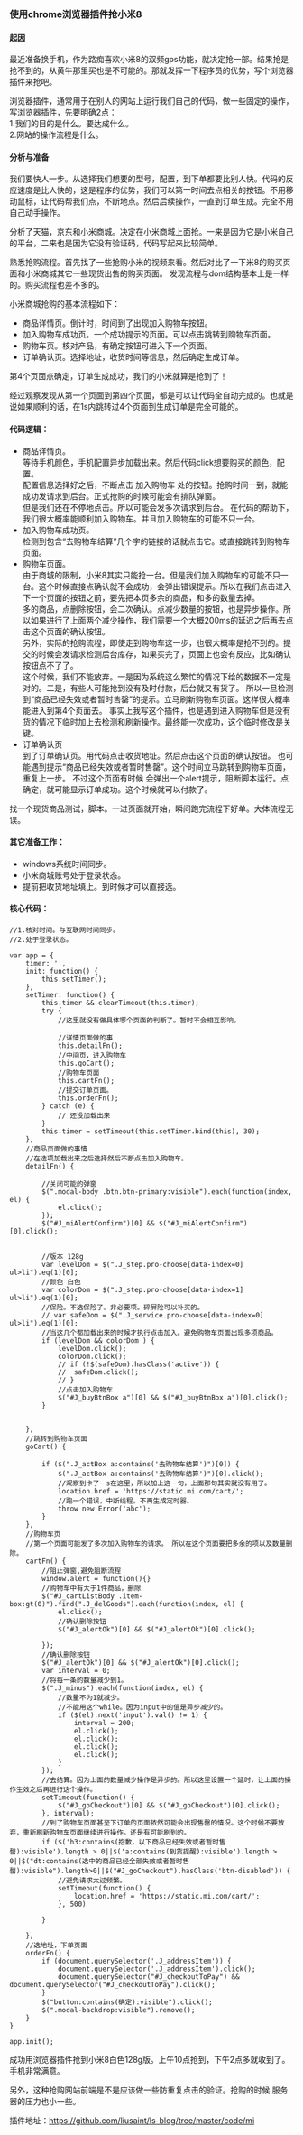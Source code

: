 ### 使用chrome浏览器插件抢小米8

#### 起因
最近准备换手机，作为路痴喜欢小米8的双频gps功能，就决定抢一部。结果抢是抢不到的，从黄牛那里买也是不可能的。那就发挥一下程序员的优势，写个浏览器插件来抢吧。

浏览器插件，通常用于在别人的网站上运行我们自己的代码，做一些固定的操作，写浏览器插件，先要明确2点：\
1.我们的目的是什么。要达成什么。\
2.网站的操作流程是什么。

#### 分析与准备
我们要快人一步。从选择我们想要的型号，配置，到下单都要比别人快。代码的反应速度是比人快的，这是程序的优势，我们可以第一时间去点相关的按钮。不用移动鼠标，让代码帮我们点，不断地点。然后后续操作，一直到订单生成。完全不用自己动手操作。


分析了天猫，京东和小米商城。决定在小米商城上面抢。一来是因为它是小米自己的平台，二来也是因为它没有验证码，代码写起来比较简单。


熟悉抢购流程。首先找了一些抢购小米的视频来看。然后对比了一下米8的购买页面和小米商城其它一些现货出售的购买页面。
发现流程与dom结构基本上是一样的。购买流程也差不多的。

小米商城抢购的基本流程如下：
* 商品详情页。倒计时，时间到了出现加入购物车按钮。
* 加入购物车成功页。一个成功提示的页面。可以点击跳转到购物车页面。
* 购物车页。核对产品，有确定按钮可进入下一个页面。
* 订单确认页。选择地址，收货时间等信息，然后确定生成订单。

第4个页面点确定，订单生成成功，我们的小米就算是抢到了！

经过观察发现从第一个页面到第四个页面，都是可以让代码全自动完成的。也就是说如果顺利的话，在1s内跳转过4个页面到生成订单是完全可能的。


#### 代码逻辑：
* 商品详情页。\
等待手机颜色，手机配置异步加载出来。然后代码click想要购买的颜色，配置。\
配置信息选择好之后，不断点击 加入购物车 处的按钮。抢购时间一到，就能成功发请求到后台。正式抢购的时候可能会有排队弹窗。\
但是我们还在不停地点击。所以可能会发多次请求到后台。
在代码的帮助下，我们很大概率能顺利加入购物车。并且加入购物车的可能不只一台。
* 加入购物车成功页。\
检测到包含“去购物车结算”几个字的链接的话就点击它。或直接跳转到购物车页面。
* 购物车页面。\
由于商城的限制，小米8其实只能抢一台。但是我们加入购物车的可能不只一台。这个时候直接点确认就不会成功，会弹出错误提示。所以在我们点击进入下一个页面的按钮之前，要先把本页多余的商品，和多的数量去掉。\
多的商品，点删除按钮，会二次确认。点减少数量的按钮，也是异步操作。所以如果进行了上面两个减少操作，我们需要一个大概200ms的延迟之后再去点击这个页面的确认按钮。\
另外，实际的抢购流程，即使走到购物车这一步，也很大概率是抢不到的。提交的时候会发请求检测后台库存，如果买完了，页面上也会有反应，比如确认按钮点不了了。\
这个时候，我们不能放弃。一是因为系统这么繁忙的情况下给的数据不一定是对的。二是，有些人可能抢到没有及时付款，后台就又有货了。
所以一旦检测到“商品已经失效或者暂时售罄”的提示。立马刷新购物车页面。这样很大概率能进入到第4个页面去。
事实上我写这个插件，也是遇到进入购物车但是没有货的情况下临时加上去检测和刷新操作。最终能一次成功，这个临时修改是关键。
* 订单确认页\
到了订单确认页。用代码点击收货地址。然后点击这个页面的确认按钮。 也可能遇到提示“商品已经失效或者暂时售罄”。这个时间立马跳转到购物车页面，重复上一步。
不过这个页面有时候 会弹出一个alert提示，阻断脚本运行。点确定，就可能显示订单成功。这个时候就可以付款了。


找一个现货商品测试，脚本。一进页面就开始，瞬间跑完流程下好单。大体流程无误。


#### 其它准备工作：
* windows系统时间同步。
* 小米商城账号处于登录状态。
* 提前把收货地址填上。到时候才可以直接选。


#### 核心代码：
```
//1.核对时间。与互联网时间同步。
//2.处于登录状态。

var app = {
    timer: '',
    init: function() {
        this.setTimer();
    },
    setTimer: function() {
        this.timer && clearTimeout(this.timer);
        try {
            //这里就没有做具体哪个页面的判断了。暂时不会相互影响。
            
            //详情页面做的事
            this.detailFn();
            //中间页，进入购物车
            this.goCart();
            //购物车页面
            this.cartFn();
            //提交订单页面。
            this.orderFn();
        } catch (e) {
            // 还没加载出来
        }
        this.timer = setTimeout(this.setTimer.bind(this), 30);
    },
    //商品页面做的事情
    //在选项加载出来之后选择然后不断点击加入购物车。
    detailFn() {

        //关闭可能的弹窗
        $(".modal-body .btn.btn-primary:visible").each(function(index, el) {
            el.click();
        });
        $("#J_miAlertConfirm")[0] && $("#J_miAlertConfirm")[0].click();


        //版本 128g
        var levelDom = $(".J_step.pro-choose[data-index=0] ul>li").eq(1)[0];
        //颜色 白色
        var colorDom = $(".J_step.pro-choose[data-index=1] ul>li").eq(1)[0];
        //保险。不选保险了。非必要项。碎屏险可以补买的。
        // var safeDom = $(".J_service.pro-choose[data-index=0] ul>li").eq(1)[0];
        //当这几个都加载出来的时候才执行点击加入。避免购物车页面出现多项商品。
        if (levelDom && colorDom ) {
            levelDom.click();
            colorDom.click();
            // if (!$(safeDom).hasClass('active')) {
            //  safeDom.click();
            // }
            //点击加入购物车
            $("#J_buyBtnBox a")[0] && $("#J_buyBtnBox a")[0].click();
        }


    },
    //跳转到购物车页面
    goCart() {

        if ($(".J_actBox a:contains('去购物车结算')")[0]) {
            $(".J_actBox a:contains('去购物车结算')")[0].click();
            //观察到卡了一s在这里，所以加上这一句，上面那句其实就没有用了。
            location.href = 'https://static.mi.com/cart/';
            //跑一个错误，中断线程。不再生成定时器。
            throw new Error('abc');
        }
    },
    //购物车页
    //第一个页面可能发了多次加入购物车的请求。 所以在这个页面要把多余的项以及数量删除。
    cartFn() {
        //阻止弹窗,避免阻断流程
        window.alert = function(){}
        //购物车中有大于1件商品，删除
        $("#J_cartListBody .item-box:gt(0)").find(".J_delGoods").each(function(index, el) {
            el.click();
            //确认删除按钮
            $("#J_alertOk")[0] && $("#J_alertOk")[0].click();

        });
        //确认删除按钮
        $("#J_alertOk")[0] && $("#J_alertOk")[0].click();
        var interval = 0;
        //将每一条的数量减少到1。
        $(".J_minus").each(function(index, el) {
            //数量不为1就减少。
            //不能用这个while。因为input中的值是异步减少的。
            if ($(el).next('input').val() != 1) {
                interval = 200;
                el.click();
                el.click();
                el.click();
                el.click();
            }
        });
        //去结算。因为上面的数量减少操作是异步的。所以这里设置一个延时，让上面的操作生效之后再进行这个操作。
        setTimeout(function() {
            $("#J_goCheckout")[0] && $("#J_goCheckout")[0].click();
        }, interval);
        //到了购物车页面甚至下订单的页面依然可能会出现售罄的情况。这个时候不要放弃，重新刷新购物车页面继续进行操作。还是有可能刷到的。
        if ($('h3:contains(抱歉，以下商品已经失效或者暂时售罄):visible').length > 0||$('a:contains(到货提醒):visible').length > 0||$("dt:contains(选中的商品已经全部失效或者暂时售罄):visible").length>0||$("#J_goCheckout").hasClass('btn-disabled')) {
            //避免请求太过频繁。
            setTimeout(function() {
                location.href = 'https://static.mi.com/cart/';
            }, 500)

        }

    },
    //选地址，下单页面
    orderFn() {
        if (document.querySelector('.J_addressItem')) {
            document.querySelector('.J_addressItem').click();
            document.querySelector("#J_checkoutToPay") && document.querySelector("#J_checkoutToPay").click();
        }
        $("button:contains(确定):visible").click();
        $(".modal-backdrop:visible").remove();
    }
}

app.init();
```

成功用浏览器插件抢到小米8白色128g版。上午10点抢到，下午2点多就收到了。手机非常满意。 

另外，这种抢购网站前端是不是应该做一些防重复点击的验证。抢购的时候 服务器的压力也小一些。

插件地址：https://github.com/liusaint/ls-blog/tree/master/code/mi